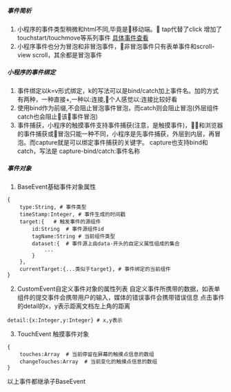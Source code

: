 ##### 事件简析
1. 小程序的事件类型稍微和html不同,毕竟是移动端。
 tap代替了click
 增加了touchstart/touchmove等系列事件  [具体事件查看](https://developers.weixin.qq.com/miniprogram/dev/framework/view/wxml/event.html)
2. 小程序事件也分为冒泡和非冒泡事件，非冒泡事件只有表单事件和scroll-view scroll，其余都是冒泡事件

##### 小程序的事件绑定
1. 事件绑定以k=v形式绑定，k的写法可以是bind/catch加上事件名。加的方式有两种，一种直接+,一种以:连接,个人感觉以:连接比较好看
2. 使用bind作为前缀,不会阻止冒泡事件冒泡，而catch则会阻止冒泡(外层组件catch也会阻止该事件冒泡)
3. 事件捕获，小程序的触摸事件支持事件捕获(注意，是触摸事件)，和浏览器的事件捕获或冒泡只能一种不同，小程序是先事件捕获，外层到内层，再冒泡。而capture就是可以绑定事件捕获的关键字。
capture也支持bind和catch，写法是 capture-bind/catch:事件名称

##### 事件对象

1. BaseEvent基础事件对象属性

```
{
    type:String, # 事件类型
    timeStamp:Integer, # 事件生成的时间戳
    target:{   # 触发事件的源组件
        id:String  # 事件源组件id
        tagName:String # 当前组件类型
        dataset:{  # 事件源上由data-开头的自定义属性组成的集合
            ... 
        }
    },
    currentTarget:{...类似于target}, # 事件绑定的当前组件
}
```
2. CustomEvent自定义事件对象的属性列表
自定义事件所携带的数据，如表单组件的提交事件会携带用户的输入，媒体的错误事件会携带错误信息
点击事件的detail的x，y表示距离文档左上角的距离
```
detail:{x:Integer,y:Integer} # x,y表示
```
3. TouchEvent 触摸事件对象
```
{
    touches:Array  # 当前停留在屏幕的触摸点信息的数组
    changeTouches:Array  # 当前变化的触摸点信息的数组
}
```
以上事件都继承子BaseEvent